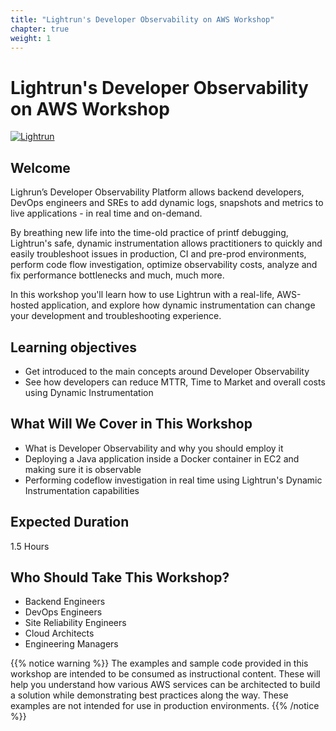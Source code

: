 ```yaml
---
title: "Lightrun's Developer Observability on AWS Workshop" 
chapter: true
weight: 1
---
```


# Lightrun's Developer Observability on AWS Workshop 

[![Lightrun](/images/Lightrun_Logo.png)](https://lightrun.com/)
## Welcome

Lighrun’s Developer Observability Platform allows backend developers, DevOps engineers and SREs to add dynamic logs, snapshots and metrics to live applications - in real time and on-demand. 

By breathing new life into the time-old practice of printf debugging, Lightrun's safe, dynamic instrumentation allows practitioners to quickly and easily troubleshoot issues in production, CI and pre-prod environments, perform code flow investigation, optimize observability costs, analyze and fix performance bottlenecks and much, much more.

In this workshop you'll learn how to use Lightrun with a real-life, AWS-hosted application, and explore how dynamic instrumentation can change your development and troubleshooting experience.

## Learning objectives
* Get introduced to the main concepts around Developer Observability
* See how developers can reduce MTTR, Time to Market and overall costs using Dynamic Instrumentation
## What Will We Cover in This Workshop
* What is Developer Observability and why you should employ it
* Deploying a Java application inside a Docker container in EC2 and making sure it is observable
* Performing codeflow investigation in real time using Lightrun's Dynamic Instrumentation capabilities

## Expected Duration
1.5 Hours
## Who Should Take This Workshop?
* Backend Engineers
* DevOps Engineers 
* Site Reliability Engineers
* Cloud Architects
* Engineering Managers

{{% notice warning %}}
The examples and sample code provided in this workshop are intended to be consumed as instructional content. These will help you understand how various AWS services can be architected to build a solution while demonstrating best practices along the way. These examples are not intended for use in production environments.
{{% /notice %}}